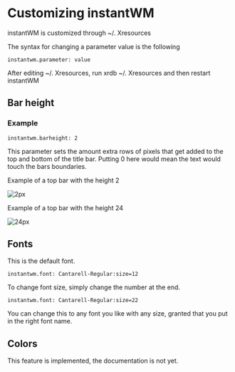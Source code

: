 # Customizing instantWM

instantWM is customized through ~/. Xresources

The syntax for changing a parameter value is the following

``` 
instantwm.parameter: value
```

After editing ~/. Xresources, run xrdb ~/. Xresources and then restart instantWM

## Bar height

### Example

``` 
instantwm.barheight: 2
```

This parameter sets the amount extra rows of pixels that get added to the top and bottom of the title bar. 
Putting 0 here would mean the text would touch the bars boundaries. 

Example of a top bar with the height 2

![2px](https://instantos.io/images/topbar/2px.png)

Example of a top bar with the height 24

![24px](https://instantos.io/images/topbar/24px.png)

## Fonts

This is the default font.

``` 
instantwm.font: Cantarell-Regular:size=12
```

To change font size, simply change the number at the end. 

``` 
instantwm.font: Cantarell-Regular:size=22
```

You can change this to any font you like with any size, granted that you put in the right font name. 

## Colors

This feature is implemented, the documentation is not yet. 
